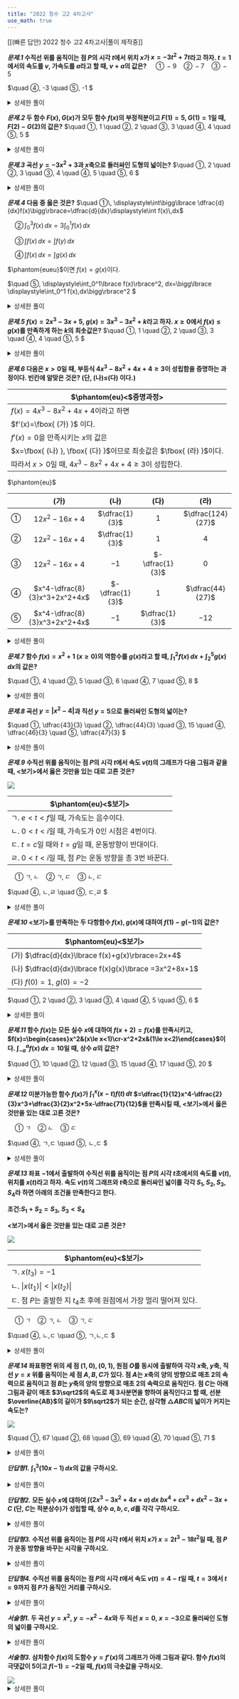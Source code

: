```yaml
---
title: "2022 청수 고2 4차고사"
use_math: true
---
```

[[(빠른 답안) 2022 청수 고2 4차고사|풀이 제작중]]

***문제.1* 
수직선 위를 움직이는 점 $P$의 시각 $t$에서 위치 $x$가 $x=-3t^2+7t$라고 하자. $t=1$에서의 속도를 $v$, 가속도를 $a$라고 할 때, $v+a$의 값은?** 
$\quad ①\, -9
\quad ②\, -7
\quad ③\, -5$

$\quad ④\, -3
\quad ⑤\, -1
$ 
<details> 
  <summary>상세한 풀이</summary> 
   <p><img src="/assets/.png"/></p>
 </details>


***문제.2* 
두 함수 $F(x), G(x)$가 모두 함수 $f(x)$의 부정적분이고 $F(1)=5, G(1)=1$일 때, $F(2)-G(2)$의 값은?** 
$\quad ①\, 1
\quad ②\, 2
\quad ③\, 3
\quad ④\, 4
\quad ⑤\, 5
$ 
<details> 
  <summary>상세한 풀이</summary> 
   <p><img src="/assets/.png"/></p>
 </details>


***문제.3* 
곡선 $y=-3x^2+3$과 $x$축으로 둘러싸인 도형의 넓이는?** 
$\quad ①\, 2
\quad ②\, 3
\quad ③\, 4
\quad ④\, 5
\quad ⑤\, 6
$ 
<details> 
  <summary>상세한 풀이</summary> 
   <p><img src="/assets/.png"/></p>
 </details>


***문제.4* 
다음 중 옳은 것은?** 
$\quad ①\, \displaystyle\int\bigg\lbrace \dfrac{d}{dx}f(x)\bigg\rbrace=\dfrac{d}{dx}\displaystyle\int f(x)\,dx$

$\quad ②\, \displaystyle\int_0^3f(x)\,dx=3\displaystyle\int_0^1f(x)\,dx$

$\quad ③\, \displaystyle\int f(x)\,dx=\displaystyle\int f(y)\,dx$

$\quad ④\, \displaystyle\int f(x)\,dx=\displaystyle\int g(x)\,dx$

$\phantom{eueu}$이면 $f(x)=g(x)$이다.

$\quad ⑤\, \displaystyle\int_0^1\lbrace f(x)\rbrace^2\, dx=\bigg\lbrace \displaystyle\int_0^1 f(x)\,dx\bigg\rbrace^2
$ 
<details> 
  <summary>상세한 풀이</summary> 
   <p><img src="/assets/.png"/></p>
 </details>

***문제.5* 
$f(x)=2x^3-3x+5$, $g(x)=3x^3-3x^2+k$라고 하자. $x\ge0$에서 $f(x)\le g(x)$를 만족하게 하는 $k$의 최솟값은?** 
$\quad ①\, 1
\quad ②\, 2
\quad ③\, 3
\quad ④\, 4
\quad ⑤\, 5
$ 
<details> 
  <summary>상세한 풀이</summary> 
   <p><img src="/assets/.png"/></p>
 </details>

***문제.6*
다음은 $x>0$일 때, 부등식 $4x^3-8x^2+4x+4\ge3$이 성립함을 증명하는 과정이다. 빈칸에 알맞은 것은? (단, (나)$\le$(다) 이다.)** 

|$\phantom{eu}<$증명과정$>$|
|---|
|$f(x)=4x^3-8x^2+4x+4$이라고 하면|
|$f'(x)=\fbox{ (가) }$ 이다.|
|$f'(x)=0$을 만족시키는 $x$의 값은|
|$x=\fbox{ (나) }, \fbox{ (다) }$이므로 최솟값은 $\fbox{ (라) }$이다.|
|따라서 $x>0$일 때, $4x^3-8x^2+4x+4\ge3$이 성립한다.|

$\phantom{eu}$

||(가)|(나)|(다)|(라)|
|:---:|:---:|:---:|:---:|:---:|
|①|$12x^2-16x+4$|$\dfrac{1}{3}$|$1$|$\dfrac{124}{27}$|
|②|$12x^2-16x+4$|$\dfrac{1}{3}$|$1$|$4$|
|③|$12x^2-16x+4$|$-1$|$-\dfrac{1}{3}$|$0$|
|④|$x^4-\dfrac{8}{3}x^3+2x^2+4x$|$-\dfrac{1}{3}$|$1$|$\dfrac{44}{27}$|
|⑤|$x^4-\dfrac{8}{3}x^3+2x^2+4x$|$-1$|$\dfrac{1}{3}$|$-12$|
 
<details> 
  <summary>상세한 풀이</summary> 
   <p><img src="/assets/.png"/></p>
 </details>

***문제.7*
함수 $f(x)=x^2+1\ (x\ge0)$의 역함수를 $g(x)$라고 할 때, $\displaystyle\int_1^2 f(x)\, dx+\displaystyle\int_2^5 g(x)\,dx$의 값은?** 

$\quad ①\, 4
\quad ②\, 5
\quad ③\, 6
\quad ④\, 7
\quad ⑤\, 8
$ 
<details> 
  <summary>상세한 풀이</summary> 
   <p><img src="/assets/.png"/></p>
 </details>

***문제.8*
곡선 $y=\lvert x^2-4\rvert$과 직선 $y=5$으로 둘러싸인 도형의 넓이는?** 

$\quad ①\, \dfrac{43}{3}
\quad ②\, \dfrac{44}{3}
\quad ③\, 15
\quad ④\, \dfrac{46}{3}
\quad ⑤\, \dfrac{47}{3}
$ 
<details> 
  <summary>상세한 풀이</summary> 
   <p><img src="/assets/.png"/></p>
 </details>

***문제.9*
수직선 위를 움직이는 점 $P$의 시각 $t$에서 속도 $v(t)$의 그래프가 다음 그림과 같을 때, $<$보기$>$에서 옳은 것만을 있는 대로 고른 것은?** 

<img src="/assets/Pasted image 20231118111305.png"/>

|$\phantom{eu}<$보기$>$|
|---|
|ㄱ. $e<t<f$일 때, 가속도는 음수이다.|
|ㄴ. $0<t<i$일 때, 가속도가 $0$인 시점은 4번이다.|
|ㄷ. $t=c$일 때와 $t=g$일 때, 운동방향이 반대이다.|
|ㄹ. $0<t<i$일 때, 점 $P$는 운동 방향을 총 3번 바꾼다.|

$\quad ①\, ㄱ,ㄴ
\quad ②\, ㄱ,ㄷ
\quad ③\, ㄴ,ㄷ$

$\quad ④\, ㄴ,ㄹ
\quad ⑤\, ㄷ,ㄹ
$ 
<details> 
  <summary>상세한 풀이</summary> 
   <p><img src="/assets/.png"/></p>
 </details>

***문제.10*
$<$보기$>$를 만족하는 두 다항함수 $f(x), g(x)$에 대하여 $f(1)-g(-1)$의 값은?** 

|$\phantom{eu}<$보기$>$|
|---|
|(가) $\dfrac{d}{dx}\lbrace f(x)+g(x)\rbrace=2x+4$|
|(나) $\dfrac{d}{dx}\lbrace f(x)g(x)\lbrace =3x^2+8x+1$|
|(다) $f(0)=1,\ g(0)=-2$|


$\quad ①\, 2
\quad ②\, 3
\quad ③\, 4
\quad ④\, 5
\quad ⑤\, 6
$ 
<details> 
  <summary>상세한 풀이</summary> 
   <p><img src="/assets/.png"/></p>
 </details>

***문제.11*
함수 $f(x)$는 모든 실수 $x$에 대하여 $f(x+2)=f(x)$를 만족시키고, $f(x)=\begin{cases}x^2&(x\le x<1)\cr-x^2+2x&(1\le x<2)\end{cases}$이다. $\displaystyle\int_{-a}^af(x)\,dx=10$일 때, 상수 $a$의 값은?** 

$\quad ①\, 10
\quad ②\, 12
\quad ③\, 15
\quad ④\, 17
\quad ⑤\, 20
$ 
<details> 
  <summary>상세한 풀이</summary> 
   <p><img src="/assets/.png"/></p>
 </details>

***문제.12*
미분가능한 함수 $f(x)$가 $\displaystyle\int_1^x(x-t)f(t)\,dt$ $=\dfrac{1}{12}x^4-\dfrac{2}{3}x^3+\dfrac{3}{2}x^2+5x-\dfrac{71}{12}$을 만족시킬 때, $<$보기$>$에서 옳은 것만을 있는 대로 고른 것은?**

$\quad ①\, ㄱ
\quad ②\, ㄴ
\quad ③\, ㄷ$

$\quad ④\, ㄱ,ㄷ
\quad ⑤\, ㄴ,ㄷ
$ 
<details> 
  <summary>상세한 풀이</summary> 
   <p><img src="/assets/.png"/></p>
 </details>


***문제.13*
좌표 $-1$에서 출발하여 수직선 위를 움직이는 점 $P$의 시각 $t$초에서의 속도를 $v(t)$, 위치를 $x(t)$라고 하자. 속도 $v(t)$의 그래프와 $t$축으로 둘러싸인 넓이를 각각 $S_1, S_2, S_3, S_4$라 하면 아래의 조건을 만족한다고 한다.**

**조건:$S _1+S_ 2=S _3,\ S_3<S_4$**

**$<$보기$>$에서 옳은 것만을 있는 대로 고른 것은?**

<img src="/assets/Pasted image 20231118113049.png"/>

|$\phantom{eu}<$보기$>$|
|---|
|ㄱ. $x(t_3)=-1$|
|ㄴ. $\lvert x(t_1)\rvert<\lvert x(t_2)\rvert$|
|ㄷ. 점 $P$는 출발한 지 $t_4$초 후에 원점에서 가장 멀리 떨어져 있다.|

$\quad ①\, ㄱ
\quad ②\, ㄱ,ㄴ
\quad ③\, ㄱ,ㄷ$

$\quad ④\, ㄴ,ㄷ
\quad ⑤\, ㄱ,ㄴ,ㄷ
$ 
<details> 
  <summary>상세한 풀이</summary> 
   <p><img src="/assets/.png"/></p>
 </details>

***문제.14*
좌표평면 위의 세 점 $(1, 0), (0, 1)$, 원점 $O$를 동시에 출발하여 각각 $x$축, $y$축, 직선 $y=x$ 위를 움직이는 세 점 $A, B, C$가 있다. 점 $A$는 $x$축의 양의 방향으로 매초 $2$의 속력으로 움직이고 점 $B$는 $y$축의 양의 방향으로 매초 $2$의 속력으로 움직인다. 점 $C$는 아래 그림과 같이 매초 $3\sqrt2$의 속도로 제 3사분면을 향하여 움직인다고 할 때, 선분 $\overline{AB}$의 길이가 $9\sqrt2$가 되는 순간, 삼각형 $\triangle ABC$의 넓이가 커지는 속도는?**

<img src="/assets/Pasted image 20231118113623.png"/>

$\quad ①\, 67
\quad ②\, 68
\quad ③\, 69
\quad ④\, 70
\quad ⑤\, 71
$ 
<details> 
  <summary>상세한 풀이</summary> 
   <p><img src="/assets/.png"/></p>
 </details>

***단답형1.*
$\displaystyle\int_1^3(10 x-1)\,dx$의 값을 구하시오.**

<details> 
  <summary>상세한 풀이</summary> 
   <p><img src="/assets/.png"/></p>
 </details>

***단답형2.*
모든 실수 $x$에 대하여 $\displaystyle\int(2 x^3-3 x^2+4 x+a)\,dx$ $bx^4+cx^3+dx^2-3x+C$ (단, $C$는 적분상수)가 성립할 때, 상수 $a, b, c, d$를 각각 구하시오.**

<details> 
  <summary>상세한 풀이</summary> 
   <p><img src="/assets/.png"/></p>
</details>

***단답형3.*
수직선 위를 움직이는 점 $P$의 시각 $t$에서 위치 $x$가 $x=2t^3-18t^2$일 때, 점 $P$가 운동 방향을 바꾸는 시각을 구하시오.**

<details> 
  <summary>상세한 풀이</summary> 
   <p><img src="/assets/.png"/></p>
</details>

***단답형4.*
수직선 위를 움직이는 점 $P$의 시각 $t$에서 속도 $v(t)=4-t$일 때, $t=3$에서 $t=9$까지 점 $P$가 움직인 거리를 구하시오.**

<details> 
  <summary>상세한 풀이</summary> 
   <p><img src="/assets/.png"/></p>
</details>

***서술형1.*
두 곡선 $y=x^2,\ y=-x^2-4x$와 두 직선 $x=0,\ x=-3$으로 둘러싸인 도형의 넓이를 구하시오.**

<details> 
  <summary>상세한 풀이</summary> 
   <p><img src="/assets/.png"/></p>
</details>

***서술형3.*
삼차함수 $f(x)$의 도함수 $y=f'(x)$의 그래프가 아래 그림과 같다. 함수 $f(x)$의 극댓값이 $5$이고 $f(-1)=-2$일 때, $f(x)$의 극솟값을 구하시오.**

<img src="/assets/Pasted image 20231118114636.png"/>

<details> 
  <summary>상세한 풀이</summary> 
   <p><img src="/assets/.png"/></p>
</details>

